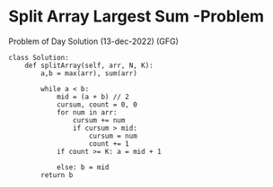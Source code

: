 # Split Array Largest Sum -Problem
Problem of Day Solution (13-dec-2022) (GFG)

```
class Solution:
    def splitArray(self, arr, N, K):
        a,b = max(arr), sum(arr)
        
        while a < b:
            mid = (a + b) // 2
            cursum, count = 0, 0
            for num in arr:
                cursum += num
                if cursum > mid:
                    cursum = num
                    count += 1
            if count >= K: a = mid + 1
            
            else: b = mid
        return b
